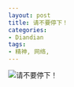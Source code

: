 ```yaml
---
layout: post
title: 请不要停下！
categories:
- Diandian
tags:
- 精神, 网络, 
---
```


![请不要停下！](http://m3.img.srcdd.com/farm4/d/2013/0110/08/90FE9C6C4D75AE68667A64381B6A40A8_B500_900_500_134.PNG "请不要停下！")

